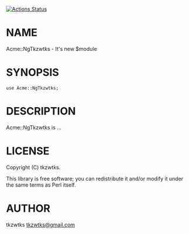 [![Actions Status](https://github.com/tkzwtks/Acme-NgTkzwtks/workflows/test/badge.svg)](https://github.com/tkzwtks/Acme-NgTkzwtks/actions)
# NAME

Acme::NgTkzwtks - It's new $module

# SYNOPSIS

    use Acme::NgTkzwtks;

# DESCRIPTION

Acme::NgTkzwtks is ...

# LICENSE

Copyright (C) tkzwtks.

This library is free software; you can redistribute it and/or modify
it under the same terms as Perl itself.

# AUTHOR

tkzwtks <tkzwtks@gmail.com>
